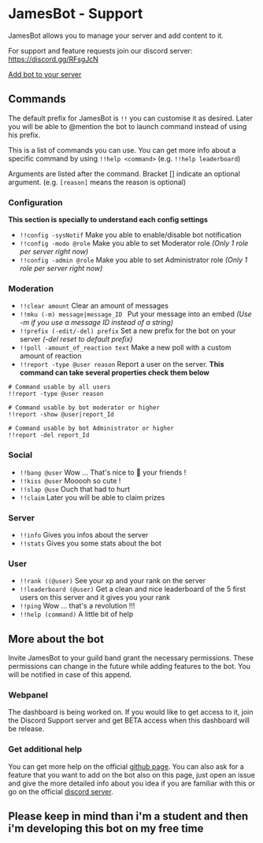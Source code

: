 # JamesBot - Support
JamesBot allows you to manage your server and add content to it.

For support and feature requests join our discord server: https://discord.gg/RFsgJcN

[Add bot to your server](https://discord.com/api/oauth2/authorize?client_id=425377070525317120&permissions=306048080&scope=bot)

## Commands

The default prefix for JamesBot is `!!` you can customise it as desired. Later you will be able to @mention the bot to launch command instead of using his prefix.

This is a list of commands you can use. You can get more info about a specific command by using `!!help <command>` (e.g. `!!help leaderboard`)

Arguments are listed after the command. Bracket [] indicate an optional argument. (e.g. `[reason]` means the reason is optional)

### Configuration

**This section is specially to understand each config settings**


* `!!config -sysNotif` Make you able to enable/disable bot notification
* `!!config -modo @role` Make you able to set Moderator role *(Only 1 role per server right now)*
* `!!config -admin @role` Make you able to set Administrator role *(Only 1 role per server right now)*

### Moderation

* `!!clear amount` Clear an amount of messages
* `!!mku (-m) message|message_ID ` Put your message into an embed *(Use -m if you use a message ID instead of a string)*
* `!!prefix (-edit/-del) prefix` Set a new prefix for the bot on your server *(-del reset to default prefix)*
* `!!poll -amount_of_reaction text` Make a new poll with a custom amount of reaction
* `!!report -type @user reason` Report a user on the server. **This command can take several properties check them below**
```.env
# Command usable by all users
!!report -type @user reason

# Command usable by bot moderator or higher
!!report -show @user|report_Id 

# Command usable by bot Administrator or higher
!!report -del report_Id
```

### Social

* `!!bang @user` Wow ... That's nice to 🔫 your friends !
* `!!kiss @user` Mooooh so cute !
* `!!slap @use` Ouch that had to hurt
* `!!claim` Later you will be able to claim prizes

### Server

* `!!info` Gives you infos about the server
* `!!stats` Gives you some stats about the bot

### User

* `!!rank ((@user)` See your xp and your rank on the server
* `!!leaderboard (@user)` Get a clean and nice leaderboard of the 5 first users on this server and it gives you your rank
* `!!ping` Wow ... that's a revolution !!!
* `!!help (command)` A little bit of help

## More about the bot

Invite JamesBot to your guild band grant the necessary permissions. These permissions can change in the future while adding features to the bot. You will be notified in case of this append.

### Webpanel
The dashboard is being worked on. If you would like to get access to it, join the Discord Support server and get BETA access when this dashboard will be release.

### Get additional help

You can get more help on the official [github page](https://github.com/James-Bot-Freezlex/JamesBot-Support). You can also ask for a feature that you want to add on the bot also on this page, just open an issue and give the more detailed info about you idea if you are familiar with this or go on the official [discord server](https://discord.gg/RFsgJcN).

## **Please keep in mind than i'm a student and then i'm developing this bot on my free time**
